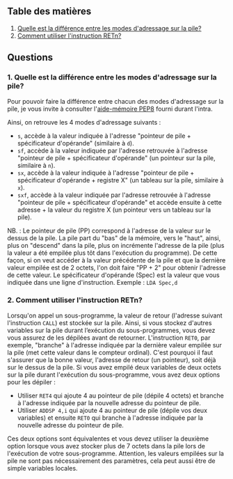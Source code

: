 ## Table des matières

1. [Quelle est la différence entre les modes d'adressage sur la pile?](#1)
2. [Comment utiliser l'instruction RETn?](#2)

## Questions

### 1. Quelle est la différence entre les modes d'adressage sur la pile? <a name="1"></a>

Pour pouvoir faire la différence entre chacun des modes d'adressage sur la pile, je vous invite à consulter l'[aide-mémoire PEP8](http://info.uqam.ca/~privat/INF2170/aide-pep8.pdf) fourni durant l'intra.

Ainsi, on retrouve les 4 modes d'adressage suivants :

- `s`, accède à la valeur indiquée à l'adresse "pointeur de pile + spécificateur d'opérande" (similaire à `d`).
- `sf`, accède à la valeur indiquée par l'adresse retrouvée à l'adresse "pointeur de pile + spécificateur d'opérande" (un pointeur sur la pile, similaire à `n`).
- `sx`, accède à la valeur indiquée à l'adresse "pointeur de pile + spécificateur d'opérande + registre X" (un tableau sur la pile, similaire à `x`).
- `sxf`, accède à la valeur indiquée par l'adresse retrouvée à l'adresse "pointeur de pile + spécificateur d'opérande" et accède ensuite à cette adresse + la valeur du registre X (un pointeur vers un tableau sur la pile).

NB. : Le pointeur de pile (PP) correspond à l'adresse de la valeur sur le dessus de la pile. La pile part du "bas" de la mémoire, vers le "haut", ainsi, plus on "descend" dans la pile, plus on incrémente l'adresse de la pile (plus la valeur a été empilée plus tôt dans l'exécution du programme). De cette façon, si on veut accéder à la valeur précédente de la pile et que la dernière valeur empilée est de 2 octets, l'on doit faire "PP + 2" pour obtenir l'adresse de cette valeur.
Le spécificateur d'opérande (Spec) est la valeur que vous indiquée dans une ligne d'instruction. Exemple : `LDA Spec,d`

### 2. Comment utiliser l'instruction RETn? <a name="2"></a>

Lorsqu'on appel un sous-programme, la valeur de retour (l'adresse suivant l'instruction `CALL`) est stockée sur la pile. Ainsi, si vous stockez d'autres variables sur la pile durant l’exécution du sous-programmes, vous devez vous assurez de les dépilées avant de retourner. L'instruction `RET0`, par exemple, "branche" à l'adresse indiquée par la dernière valeur empilée sur la pile (met cette valeur dans le compteur ordinal). C'est pourquoi il faut s'assurer que la bonne valeur, l'adresse de retour (un pointeur), soit déjà sur le dessus de la pile. Si vous avez empilé deux variables de deux octets sur la pile durant l'exécution du sous-programme, vous avez deux options pour les dépiler :
- Utiliser `RET4` qui ajoute 4 au pointeur de pile (dépile 4 octets) et branche à l'adresse indiquée par la nouvelle adresse du pointeur de pile.
- Utiliser `ADDSP 4,i` qui ajoute 4 au pointeur de pile (dépile vos deux variables) et ensuite `RET0` qui branche à l'adresse indiquée par la nouvelle adresse du pointeur de pile.

Ces deux options sont équivalentes et vous devez utiliser la deuxième option lorsque vous avez stocker plus de 7 octets dans la pile lors de l'exécution de votre sous-programme. Attention, les valeurs empilées sur la pile ne sont pas nécessairement des paramètres, cela peut aussi être de simple variables locales.

